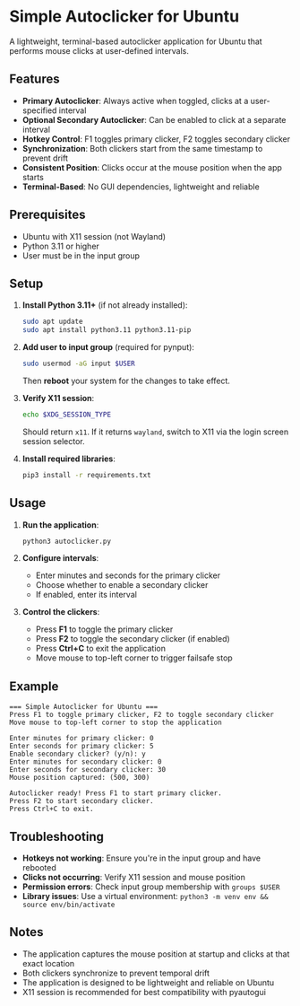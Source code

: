# Simple Autoclicker for Ubuntu

A lightweight, terminal-based autoclicker application for Ubuntu that performs mouse clicks at user-defined intervals.

## Features

- **Primary Autoclicker**: Always active when toggled, clicks at a user-specified interval
- **Optional Secondary Autoclicker**: Can be enabled to click at a separate interval
- **Hotkey Control**: F1 toggles primary clicker, F2 toggles secondary clicker
- **Synchronization**: Both clickers start from the same timestamp to prevent drift
- **Consistent Position**: Clicks occur at the mouse position when the app starts
- **Terminal-Based**: No GUI dependencies, lightweight and reliable

## Prerequisites

- Ubuntu with X11 session (not Wayland)
- Python 3.11 or higher
- User must be in the input group

## Setup

1. **Install Python 3.11+** (if not already installed):
   ```bash
   sudo apt update
   sudo apt install python3.11 python3.11-pip
   ```

2. **Add user to input group** (required for pynput):
   ```bash
   sudo usermod -aG input $USER
   ```
   Then **reboot** your system for the changes to take effect.

3. **Verify X11 session**:
   ```bash
   echo $XDG_SESSION_TYPE
   ```
   Should return `x11`. If it returns `wayland`, switch to X11 via the login screen session selector.

4. **Install required libraries**:
   ```bash
   pip3 install -r requirements.txt
   ```

## Usage

1. **Run the application**:
   ```bash
   python3 autoclicker.py
   ```

2. **Configure intervals**:
   - Enter minutes and seconds for the primary clicker
   - Choose whether to enable a secondary clicker
   - If enabled, enter its interval

3. **Control the clickers**:
   - Press **F1** to toggle the primary clicker
   - Press **F2** to toggle the secondary clicker (if enabled)
   - Press **Ctrl+C** to exit the application
   - Move mouse to top-left corner to trigger failsafe stop

## Example

```
=== Simple Autoclicker for Ubuntu ===
Press F1 to toggle primary clicker, F2 to toggle secondary clicker
Move mouse to top-left corner to stop the application

Enter minutes for primary clicker: 0
Enter seconds for primary clicker: 5
Enable secondary clicker? (y/n): y
Enter minutes for secondary clicker: 0
Enter seconds for secondary clicker: 30
Mouse position captured: (500, 300)

Autoclicker ready! Press F1 to start primary clicker.
Press F2 to start secondary clicker.
Press Ctrl+C to exit.
```

## Troubleshooting

- **Hotkeys not working**: Ensure you're in the input group and have rebooted
- **Clicks not occurring**: Verify X11 session and mouse position
- **Permission errors**: Check input group membership with `groups $USER`
- **Library issues**: Use a virtual environment: `python3 -m venv env && source env/bin/activate`

## Notes

- The application captures the mouse position at startup and clicks at that exact location
- Both clickers synchronize to prevent temporal drift
- The application is designed to be lightweight and reliable on Ubuntu
- X11 session is recommended for best compatibility with pyautogui

